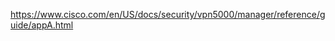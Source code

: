 https://www.cisco.com/en/US/docs/security/vpn5000/manager/reference/guide/appA.html
                
